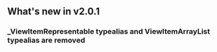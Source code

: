 ## What's new in v2.0.1

### _ViewItemRepresentable typealias and ViewItemArrayList typealias are removed
